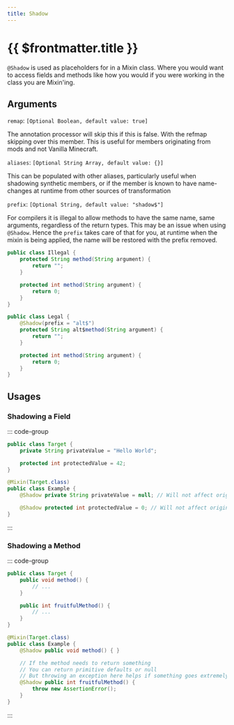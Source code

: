 ```yaml
---
title: Shadow
---
```


# {{ $frontmatter.title }}

`@Shadow` is used as placeholders for in a Mixin class. Where you would want to access fields and methods like how you would if you were working in the class you are Mixin'ing.

## Arguments

`remap`: `[Optional Boolean, default value: true]`

The annotation processor will skip this if this is false. With the refmap skipping over this member. This is useful for members originating from mods and not Vanilla Minecraft.

`aliases`: `[Optional String Array, default value: {}]`

This can be populated with other aliases, particularly useful when shadowing synthetic members, or if the member is known to have name-changes at runtime from other sources of transformation

`prefix`: `[Optional String, default value: "shadow$"]`

For compilers it is illegal to allow methods to have the same name, same arguments, regardless of the return types. This may be an issue when using `@Shadow`. Hence the `prefix` takes care of that for you, at runtime when the mixin is being applied, the name will be restored with the prefix removed.

```java
public class Illegal {
    protected String method(String argument) {
        return "";
    }

    protected int method(String argument) {
        return 0;
    }
}

public class Legal {
    @Shadow(prefix = "alt$")
    protected String alt$method(String argument) {
        return "";
    }

    protected int method(String argument) {
        return 0;
    }
}
```

## Usages

### Shadowing a Field

::: code-group

```java [Target.java]
public class Target {
    private String privateValue = "Hello World";

    protected int protectedValue = 42;
}
```

```java [Example.java]
@Mixin(Target.class)
public class Example {
    @Shadow private String privateValue = null; // Will not affect original field

    @Shadow protected int protectedValue = 0; // Will not affect original field
}
```

:::

### Shadowing a Method

::: code-group

```java [Target.java]
public class Target {
    public void method() {
        // ...
    }

    public int fruitfulMethod() {
        // ...
    }
}
```

```java [Example.java]
@Mixin(Target.class)
public class Example {
    @Shadow public void method() { }

    // If the method needs to return something
    // You can return primitive defaults or null
    // But throwing an exception here helps if something goes extremely wrong
    @Shadow public int fruitfulMethod() {
        throw new AssertionError();
    }
}
```

:::
